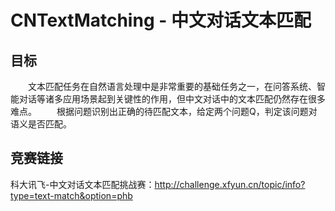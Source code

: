 # CNTextMatching - 中文对话文本匹配

## 目标
　　文本匹配任务在自然语言处理中是非常重要的基础任务之一，在问答系统、智能对话等诸多应用场景起到关键性的作用，但中文对话中的文本匹配仍然存在很多难点。
　　根据问题识别出正确的待匹配文本，给定两个问题Q，判定该问题对语义是否匹配。


## 竞赛链接
科大讯飞-中文对话文本匹配挑战赛：http://challenge.xfyun.cn/topic/info?type=text-match&option=phb
